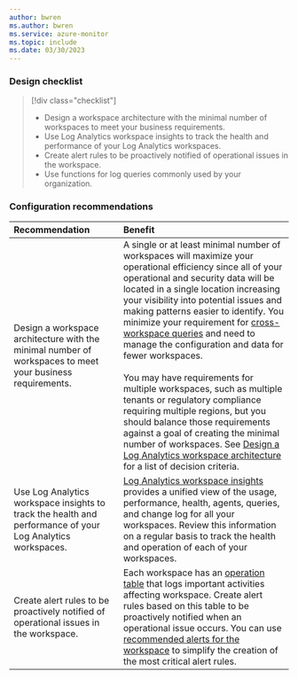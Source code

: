```yaml
---
author: bwren
ms.author: bwren
ms.service: azure-monitor
ms.topic: include
ms.date: 03/30/2023
---
```


### Design checklist

> [!div class="checklist"]
> - Design a workspace architecture with the minimal number of workspaces to meet your business requirements.
> - Use Log Analytics workspace insights to track the health and performance of your Log Analytics workspaces.
> - Create alert rules to be proactively notified of operational issues in the workspace.
> - Use functions for log queries commonly used by your organization.

### Configuration recommendations

| Recommendation | Benefit |
|:---|:---|
| Design a workspace architecture with the minimal number of workspaces to meet your business requirements. | A single or at least minimal number of workspaces will maximize your operational efficiency since all of your operational and security data will be located in a single location increasing your visibility into potential issues and making patterns easier to identify. You minimize your requirement for [cross-workspace queries](../logs/cross-workspace-query.md) and need to manage the configuration and data for fewer workspaces.<br><br>You may have requirements for multiple workspaces, such as multiple tenants or regulatory compliance requiring multiple regions, but you should balance those requirements against a goal of creating the minimal number of workspaces. See [Design a Log Analytics workspace architecture](../logs/workspace-design.md) for a list of decision criteria. |
| Use Log Analytics workspace insights to track the health and performance of your Log Analytics workspaces.  | [Log Analytics workspace insights](../logs/workspace-design.md) provides a unified view of the usage, performance, health, agents, queries, and change log for all your workspaces. Review this information on a regular basis to track the health and operation of each of your workspaces. |
| Create alert rules to be proactively notified of operational issues in the workspace. | Each workspace has an [operation table](../logs/monitor-workspace.md) that logs important activities affecting workspace. Create alert rules based on this table to be proactively notified when an operational issue occurs. You can use [recommended alerts for the workspace](../logs/log-analytics-workspace-health.md) to simplify the creation of the most critical alert rules. |

